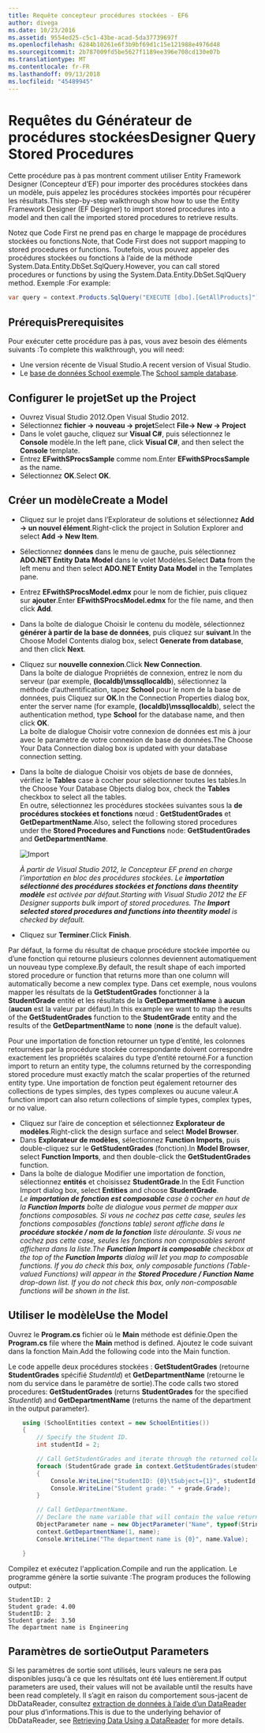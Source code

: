 ```yaml
---
title: Requête concepteur procédures stockées - EF6
author: divega
ms.date: 10/23/2016
ms.assetid: 9554ed25-c5c1-43be-acad-5da37739697f
ms.openlocfilehash: 6284b10261e6f3b9bf69d1c15e121988e4976d48
ms.sourcegitcommit: 2b787009fd5be5627f1189ee396e708cd130e07b
ms.translationtype: MT
ms.contentlocale: fr-FR
ms.lasthandoff: 09/13/2018
ms.locfileid: "45489945"
---
```

# <a name="designer-query-stored-procedures"></a><span data-ttu-id="f44f4-102">Requêtes du Générateur de procédures stockées</span><span class="sxs-lookup"><span data-stu-id="f44f4-102">Designer Query Stored Procedures</span></span>
<span data-ttu-id="f44f4-103">Cette procédure pas à pas montrent comment utiliser Entity Framework Designer (Concepteur d’EF) pour importer des procédures stockées dans un modèle, puis appelez les procédures stockées importés pour récupérer les résultats.</span><span class="sxs-lookup"><span data-stu-id="f44f4-103">This step-by-step walkthrough show how to use the Entity Framework Designer (EF Designer) to import stored procedures into a model and then call the imported stored procedures to retrieve results.</span></span> 

<span data-ttu-id="f44f4-104">Notez que Code First ne prend pas en charge le mappage de procédures stockées ou fonctions.</span><span class="sxs-lookup"><span data-stu-id="f44f4-104">Note, that Code First does not support mapping to stored procedures or functions.</span></span> <span data-ttu-id="f44f4-105">Toutefois, vous pouvez appeler des procédures stockées ou fonctions à l’aide de la méthode System.Data.Entity.DbSet.SqlQuery.</span><span class="sxs-lookup"><span data-stu-id="f44f4-105">However, you can call stored procedures or functions by using the System.Data.Entity.DbSet.SqlQuery method.</span></span> <span data-ttu-id="f44f4-106">Exemple :</span><span class="sxs-lookup"><span data-stu-id="f44f4-106">For example:</span></span>
``` csharp
var query = context.Products.SqlQuery("EXECUTE [dbo].[GetAllProducts]")`;
```

## <a name="prerequisites"></a><span data-ttu-id="f44f4-107">Prérequis</span><span class="sxs-lookup"><span data-stu-id="f44f4-107">Prerequisites</span></span>

<span data-ttu-id="f44f4-108">Pour exécuter cette procédure pas à pas, vous avez besoin des éléments suivants :</span><span class="sxs-lookup"><span data-stu-id="f44f4-108">To complete this walkthrough, you will need:</span></span>

- <span data-ttu-id="f44f4-109">Une version récente de Visual Studio.</span><span class="sxs-lookup"><span data-stu-id="f44f4-109">A recent version of Visual Studio.</span></span>
- <span data-ttu-id="f44f4-110">Le [base de données School exemple](~/ef6/resources/school-database.md).</span><span class="sxs-lookup"><span data-stu-id="f44f4-110">The [School sample database](~/ef6/resources/school-database.md).</span></span>

## <a name="set-up-the-project"></a><span data-ttu-id="f44f4-111">Configurer le projet</span><span class="sxs-lookup"><span data-stu-id="f44f4-111">Set up the Project</span></span>

-   <span data-ttu-id="f44f4-112">Ouvrez Visual Studio 2012.</span><span class="sxs-lookup"><span data-stu-id="f44f4-112">Open Visual Studio 2012.</span></span>
-   <span data-ttu-id="f44f4-113">Sélectionnez **fichier -&gt; nouveau -&gt; projet**</span><span class="sxs-lookup"><span data-stu-id="f44f4-113">Select **File-&gt; New -&gt; Project**</span></span>
-   <span data-ttu-id="f44f4-114">Dans le volet gauche, cliquez sur **Visual C\#**, puis sélectionnez le **Console** modèle.</span><span class="sxs-lookup"><span data-stu-id="f44f4-114">In the left pane, click **Visual C\#**, and then select the **Console** template.</span></span>
-   <span data-ttu-id="f44f4-115">Entrez **EFwithSProcsSample** comme nom.</span><span class="sxs-lookup"><span data-stu-id="f44f4-115">Enter **EFwithSProcsSample** as the name.</span></span>
-   <span data-ttu-id="f44f4-116">Sélectionnez **OK**.</span><span class="sxs-lookup"><span data-stu-id="f44f4-116">Select **OK**.</span></span>

## <a name="create-a-model"></a><span data-ttu-id="f44f4-117">Créer un modèle</span><span class="sxs-lookup"><span data-stu-id="f44f4-117">Create a Model</span></span>

-   <span data-ttu-id="f44f4-118">Cliquez sur le projet dans l’Explorateur de solutions et sélectionnez **Add -&gt; un nouvel élément**.</span><span class="sxs-lookup"><span data-stu-id="f44f4-118">Right-click the project in Solution Explorer and select **Add -&gt; New Item**.</span></span>
-   <span data-ttu-id="f44f4-119">Sélectionnez **données** dans le menu de gauche, puis sélectionnez **ADO.NET Entity Data Model** dans le volet Modèles.</span><span class="sxs-lookup"><span data-stu-id="f44f4-119">Select **Data** from the left menu and then select **ADO.NET Entity Data Model** in the Templates pane.</span></span>
-   <span data-ttu-id="f44f4-120">Entrez **EFwithSProcsModel.edmx** pour le nom de fichier, puis cliquez sur **ajouter**.</span><span class="sxs-lookup"><span data-stu-id="f44f4-120">Enter **EFwithSProcsModel.edmx** for the file name, and then click **Add**.</span></span>
-   <span data-ttu-id="f44f4-121">Dans la boîte de dialogue Choisir le contenu du modèle, sélectionnez **générer à partir de la base de données**, puis cliquez sur **suivant**.</span><span class="sxs-lookup"><span data-stu-id="f44f4-121">In the Choose Model Contents dialog box, select **Generate from database**, and then click **Next**.</span></span>
-   <span data-ttu-id="f44f4-122">Cliquez sur **nouvelle connexion**.</span><span class="sxs-lookup"><span data-stu-id="f44f4-122">Click **New Connection**.</span></span>  
    <span data-ttu-id="f44f4-123">Dans la boîte de dialogue Propriétés de connexion, entrez le nom du serveur (par exemple, **(localdb)\\mssqllocaldb**), sélectionnez la méthode d’authentification, tapez **School** pour le nom de la base de données, puis Cliquez sur **OK**.</span><span class="sxs-lookup"><span data-stu-id="f44f4-123">In the Connection Properties dialog box, enter the server name (for example, **(localdb)\\mssqllocaldb**), select the authentication method, type **School** for the database name, and then click **OK**.</span></span>  
    <span data-ttu-id="f44f4-124">La boîte de dialogue Choisir votre connexion de données est mis à jour avec le paramètre de votre connexion de base de données.</span><span class="sxs-lookup"><span data-stu-id="f44f4-124">The Choose Your Data Connection dialog box is updated with your database connection setting.</span></span>
-   <span data-ttu-id="f44f4-125">Dans la boîte de dialogue Choisir vos objets de base de données, vérifiez le **Tables** case à cocher pour sélectionner toutes les tables.</span><span class="sxs-lookup"><span data-stu-id="f44f4-125">In the Choose Your Database Objects dialog box, check the **Tables** checkbox to select all the tables.</span></span>  
    <span data-ttu-id="f44f4-126">En outre, sélectionnez les procédures stockées suivantes sous la **de procédures stockées et fonctions** nœud : **GetStudentGrades** et **GetDepartmentName**.</span><span class="sxs-lookup"><span data-stu-id="f44f4-126">Also, select the following stored procedures under the **Stored Procedures and Functions** node: **GetStudentGrades** and **GetDepartmentName**.</span></span> 

    ![Import](~/ef6/media/import.jpg)

    <span data-ttu-id="f44f4-128">*À partir de Visual Studio 2012, le Concepteur EF prend en charge l’importation en bloc des procédures stockées. Le **importation sélectionné des procédures stockées et fonctions dans theentity modèle** est activée par défaut.*</span><span class="sxs-lookup"><span data-stu-id="f44f4-128">*Starting with Visual Studio 2012 the EF Designer supports bulk import of stored procedures. The **Import selected stored procedures and functions into theentity model** is checked by default.*</span></span>
-   <span data-ttu-id="f44f4-129">Cliquez sur **Terminer**.</span><span class="sxs-lookup"><span data-stu-id="f44f4-129">Click **Finish**.</span></span>

<span data-ttu-id="f44f4-130">Par défaut, la forme du résultat de chaque procédure stockée importée ou d’une fonction qui retourne plusieurs colonnes deviennent automatiquement un nouveau type complexe.</span><span class="sxs-lookup"><span data-stu-id="f44f4-130">By default, the result shape of each imported stored procedure or function that returns more than one column will automatically become a new complex type.</span></span> <span data-ttu-id="f44f4-131">Dans cet exemple, nous voulons mapper les résultats de la **GetStudentGrades** fonctionner à la **StudentGrade** entité et les résultats de la **GetDepartmentName** à **aucun** (**aucun** est la valeur par défaut).</span><span class="sxs-lookup"><span data-stu-id="f44f4-131">In this example we want to map the results of the **GetStudentGrades** function to the **StudentGrade** entity and the results of the **GetDepartmentName** to **none** (**none** is the default value).</span></span>

<span data-ttu-id="f44f4-132">Pour une importation de fonction retourner un type d’entité, les colonnes retournées par la procédure stockée correspondante doivent correspondre exactement les propriétés scalaires du type d’entité retourné.</span><span class="sxs-lookup"><span data-stu-id="f44f4-132">For a function import to return an entity type, the columns returned by the corresponding stored procedure must exactly match the scalar properties of the returned entity type.</span></span> <span data-ttu-id="f44f4-133">Une importation de fonction peut également retourner des collections de types simples, des types complexes ou aucune valeur.</span><span class="sxs-lookup"><span data-stu-id="f44f4-133">A function import can also return collections of simple types, complex types, or no value.</span></span>

-   <span data-ttu-id="f44f4-134">Cliquez sur l’aire de conception et sélectionnez **Explorateur de modèles**.</span><span class="sxs-lookup"><span data-stu-id="f44f4-134">Right-click the design surface and select **Model Browser**.</span></span>
-   <span data-ttu-id="f44f4-135">Dans **Explorateur de modèles**, sélectionnez **Function Imports**, puis double-cliquez sur le **GetStudentGrades** (fonction).</span><span class="sxs-lookup"><span data-stu-id="f44f4-135">In **Model Browser**, select **Function Imports**, and then double-click the **GetStudentGrades** function.</span></span>
-   <span data-ttu-id="f44f4-136">Dans la boîte de dialogue Modifier une importation de fonction, sélectionnez **entités** et choisissez **StudentGrade**.</span><span class="sxs-lookup"><span data-stu-id="f44f4-136">In the Edit Function Import dialog box, select **Entities** and choose **StudentGrade**.</span></span>  
    <span data-ttu-id="f44f4-137">*Le **importation de fonction est composable** case à cocher en haut de la **Function Imports** boîte de dialogue vous permet de mapper aux fonctions composables. Si vous ne cochez pas cette case, seules les fonctions composables (fonctions table) seront affiche dans le **procédure stockée / nom de la fonction** liste déroulante. Si vous ne cochez pas cette case, seules les fonctions non composables seront affichera dans la liste.*</span><span class="sxs-lookup"><span data-stu-id="f44f4-137">*The **Function Import is composable** checkbox at the top of the **Function Imports** dialog will let you map to composable functions. If you do check this box, only composable functions (Table-valued Functions) will appear in the **Stored Procedure / Function Name** drop-down list. If you do not check this box, only non-composable functions will be shown in the list.*</span></span>

## <a name="use-the-model"></a><span data-ttu-id="f44f4-138">Utiliser le modèle</span><span class="sxs-lookup"><span data-stu-id="f44f4-138">Use the Model</span></span>

<span data-ttu-id="f44f4-139">Ouvrez le **Program.cs** fichier où le **Main** méthode est définie.</span><span class="sxs-lookup"><span data-stu-id="f44f4-139">Open the **Program.cs** file where the **Main** method is defined.</span></span> <span data-ttu-id="f44f4-140">Ajoutez le code suivant dans la fonction Main.</span><span class="sxs-lookup"><span data-stu-id="f44f4-140">Add the following code into the Main function.</span></span>

<span data-ttu-id="f44f4-141">Le code appelle deux procédures stockées : **GetStudentGrades** (retourne **StudentGrades** spécifié *StudentId*) et **GetDepartmentName** (retourne le nom du service dans le paramètre de sortie).</span><span class="sxs-lookup"><span data-stu-id="f44f4-141">The code calls two stored procedures: **GetStudentGrades** (returns **StudentGrades** for the specified *StudentId*) and **GetDepartmentName** (returns the name of the department in the output parameter).</span></span>  

``` csharp
    using (SchoolEntities context = new SchoolEntities())
    {
        // Specify the Student ID.
        int studentId = 2;

        // Call GetStudentGrades and iterate through the returned collection.
        foreach (StudentGrade grade in context.GetStudentGrades(studentId))
        {
            Console.WriteLine("StudentID: {0}\tSubject={1}", studentId, grade.Subject);
            Console.WriteLine("Student grade: " + grade.Grade);
        }

        // Call GetDepartmentName.
        // Declare the name variable that will contain the value returned by the output parameter.
        ObjectParameter name = new ObjectParameter("Name", typeof(String));
        context.GetDepartmentName(1, name);
        Console.WriteLine("The department name is {0}", name.Value);

    }
```

<span data-ttu-id="f44f4-142">Compilez et exécutez l'application.</span><span class="sxs-lookup"><span data-stu-id="f44f4-142">Compile and run the application.</span></span> <span data-ttu-id="f44f4-143">Le programme génère la sortie suivante :</span><span class="sxs-lookup"><span data-stu-id="f44f4-143">The program produces the following output:</span></span>

```
StudentID: 2
Student grade: 4.00
StudentID: 2
Student grade: 3.50
The department name is Engineering
```

<a name="output-parameters"></a><span data-ttu-id="f44f4-144">Paramètres de sortie</span><span class="sxs-lookup"><span data-stu-id="f44f4-144">Output Parameters</span></span>
-----------------

<span data-ttu-id="f44f4-145">Si les paramètres de sortie sont utilisés, leurs valeurs ne sera pas disponibles jusqu'à ce que les résultats ont été lues entièrement.</span><span class="sxs-lookup"><span data-stu-id="f44f4-145">If output parameters are used, their values will not be available until the results have been read completely.</span></span> <span data-ttu-id="f44f4-146">Il s’agit en raison du comportement sous-jacent de DbDataReader, consultez [extraction de données à l’aide d’un DataReader](http://go.microsoft.com/fwlink/?LinkID=398589) pour plus d’informations.</span><span class="sxs-lookup"><span data-stu-id="f44f4-146">This is due to the underlying behavior of DbDataReader, see [Retrieving Data Using a DataReader](http://go.microsoft.com/fwlink/?LinkID=398589) for more details.</span></span>

